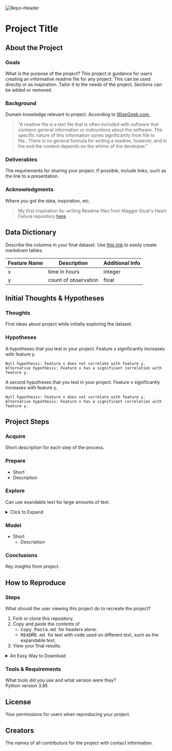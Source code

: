 ![Repo-Header](image)
# Project Title
## About the Project
### Goals
What is the purpose of the project? This project is guidance for users creating an informative readme file for any project. This can be used directly or as inspiration. Tailor it to the needs of the project. Sections can be added or removed.

### Background
Domain knowledge relevant to project. According to [WiseGeek.com](https://www.wisegeek.com/what-is-a-readme-file.htm),
> "A readme file is a text file that is often included with software that contains general information or instructions about the software. The specific nature of 
> this information varies significantly from file to file...There is no general formula for writing a readme, however, and in the end the content depends on 
> the whims of the developer."

### Deliverables
The requirements for sharing your project. If possible, include links, such as the link to a presentation.

### Acknowledgments
Where you got the data, inspiration, etc. 
> My first inspiration for writing Readme files from Maggie Giust's Heart Failure repository [here](https://github.com/magsgiust/heart_failure).

## Data Dictionary
Describe the columns in your final dataset. Use [this link](https://www.tablesgenerator.com/markdown_tables) to easily create markdown tables.

| Feature Name | Description          | Additional Info |
|--------------|----------------------|-----------------|
| x            | time in hours        | integer         |
| y            | count of observation | float           |

## Initial Thoughts & Hypotheses
### Thoughts
First ideas about project while initially exploring the dataset.

### Hypotheses
A hypotheses that you test in your project. Feature x significantly increases with feature y.
```
Null hypothesis: Feature x does not correlate with feature y.
Alternative hypothesis: Feature x has a significant correlation with feature y.
```

A second hypotheses that you test in your project. Feature x significantly increases with feature y.
```
Null hypothesis: Feature x does not correlate with feature y.
Alternative hypothesis: Feature x has a significant correlation with feature y.
```

## Project Steps
### Acquire
Short description for each step of the process.
### Prepare
- Short
- Description
### Explore
Can use exandable text for large amounts of text.
<details>
  <summary> Click to Expand </summary>
  
  Text goes in here. Maybe an image.
  ### Headers Still Work
  If you add an empty line between the summary code and text.
</details>

### Model
- Short
  - Description
  
### Conclusions
Key insights from project.

## How to Reproduce
### Steps
What should the user viewing this project do to recreate the project?  
1. Fork or clone this repository.
2. Copy and paste the contents of 
    - <kbd> Copy_Pasta.md </kbd> for headers alone.
    - <kbd> README.md </kbd> for text with code used on different text, such as the expandable text.
3. View your final results.

<details>
  <summary> An Easy Way to Download </summary>
  
  To save the file straight in your project directory, follow these steps:
  1. Click the file in this repository you want to copy and paste. It should open to the page as shown below.
  2. Right click <kbd>raw</kbd>.
  3. Click <kbd>save as</kbd>.  
  
  ![1-3-steps](https://i.pinimg.com/originals/25/d3/7b/25d37bd84dd8508544b5f8fca9c442a4.png)  
  
  4. Click the folder you want to save the file in, such as your project directory.
  5. Rename the file as <kbd>README.md</kbd>.
  6. Make sure the file is saving as a markdown file before clicking save.  
  
  ![4-6-steps](https://i.pinimg.com/originals/14/b7/88/14b788b50562ea1fadac74cbd4963217.png)  
  
  7. You can now edit the file how you want within your project directory.
  
</details>

### Tools & Requirements
What tools did you use and what version were they?  
Python version 3.85

## License
Your permissions for users when reproducing your project.

## Creators
The names of all contributors for the project with contact information.